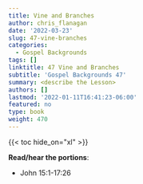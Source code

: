 ```yaml
---
title: Vine and Branches
author: chris_flanagan
date: '2022-03-23'
slug: 47-vine-branches
categories:
  - Gospel Backgrounds
tags: []
linktitle: 47 Vine and Branches
subtitle: 'Gospel Backgrounds 47'
summary: <describe the Lesson>
authors: []
lastmod: '2022-01-11T16:41:23-06:00'
featured: no
type: book
weight: 470
---
```

{{< toc hide_on="xl" >}}



**Read/hear the portions**:

* John 15:1-17:26


<script type="text/javascript">
  window.ESV_CROSSREF_OPTIONS = {
    body_background_color: 'D7E5F0',
    header_font_size: 10,
    body_font_size: 14,
    footer_font_size: 8,
    header_font_family: 'Arial',
    body_font_family: 'Times'
  };
</script>
<script src="https://static.esvmedia.org/crossref/crossref.min.js" type="text/javascript"></script> 